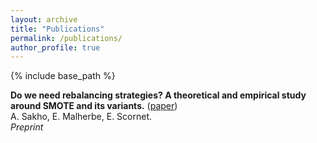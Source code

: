 ```yaml
---
layout: archive
title: "Publications"
permalink: /publications/
author_profile: true
---
```


{% include base_path %}


**Do we need rebalancing strategies? A theoretical and empirical study around SMOTE and its variants.** ([paper](https://hal.science/hal-04438941))         
A. Sakho, E. Malherbe, E. Scornet.                                                             
*Preprint* 